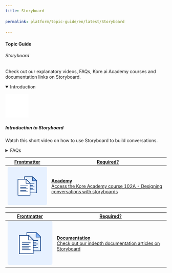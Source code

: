 ```yaml
---
title: Storyboard

permalink: platform/topic-guide/en/latest/Storyboard

---
```

#### Topic Guide
###### Storyboard

   Check out our explanatory videos, FAQs, Kore.ai Academy courses and documentation links on Storyboard.
    
<details class="introduction-video" open>
  <summary>Introduction
  </summary>
  
   [![Introduction to Storyboard](images/video-icon.svg)](https://drive.google.com/file/d/1ICMkN5MYkXrZ44SGaXgU9srWdFUBKU8I/preview)

  ##### Introduction to Storyboard
  Watch this short video on how to use Storyboard to build conversations. 

</details>

<details>
  <summary>FAQs
  </summary>

  <a class="doc-link" target="_blank" href="https://developer.kore.ai/docs/bots/bot-builder-tool/bot-creation/storyboard/">
 
  What is a Storyboard?

</a>

<a class="doc-link" target="_blank" href="https://developer.kore.ai/docs/bots/bot-builder-tool/bot-creation/storyboard/#Scenes">
 
  What are Scenes?

</a>


<a class="doc-link" target="_blank" href="https://developer.kore.ai/docs/bots/bot-builder-tool/bot-creation/storyboard/#Bot_Messages_Templates">
 
  What are the various message templates that can be used in storyboard scene?

</a>


<a class="doc-link" target="_blank" href="https://developer.kore.ai/docs/bots/bot-builder-tool/bot-creation/storyboard/#Scene_Options">

  How to get feedback on scenes?

</a>


</details>



<a class="doc-link" target="_blank" href="https://academy.kore.ai/learningpath/course-102---designing-conversation-flows">
 

| Frontmatter | Required? |
|-------------|-------------|
| ![alt text](images/docIcon.svg "Title") | **Academy**  <br /> Access the Kore Academy course 102A - Designing conversations with storyboards | 


</a>


<a class="doc-link" target="_blank" href="https://developer.kore.ai/docs/bots/bot-builder-tool/bot-creation/storyboard/">
 

| Frontmatter | Required? |
|-------------|-------------|
| ![alt text](images/docIcon.svg "Title") | **Documentation**  <br /> Check out our indepth documentation articles on Storyboard | 


</a>
